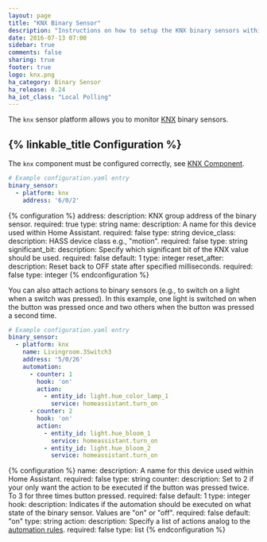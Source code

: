 ```yaml
---
layout: page
title: "KNX Binary Sensor"
description: "Instructions on how to setup the KNX binary sensors within Home Assistant."
date: 2016-07-13 07:00
sidebar: true
comments: false
sharing: true
footer: true
logo: knx.png
ha_category: Binary Sensor
ha_release: 0.24
ha_iot_class: "Local Polling"
---
```


The `knx` sensor platform allows you to monitor [KNX](http://www.knx.org) binary sensors.

## {% linkable_title Configuration %}

The `knx` component must be configured correctly, see [KNX Component](/components/knx).

```yaml
# Example configuration.yaml entry
binary_sensor:
  - platform: knx
    address: '6/0/2'
```

{% configuration %}
address:
  description: KNX group address of the binary sensor.
  required: true
  type: string
name:
  description: A name for this device used within Home Assistant.
  required: false
  type: string
device_class:
  description: HASS device class e.g., "motion".
  required: false
  type: string
significant_bit:
  description: Specify which significant bit of the KNX value should be used.
  required: false
  default: 1
  type: integer
reset_after:
  description: Reset back to OFF state after specified milliseconds.
  required: false
  type: integer
{% endconfiguration %}

You can also attach actions to binary sensors (e.g., to switch on a light when a switch was pressed). In this example, one light is switched on when the button was pressed once and two others when the button was pressed a second time.

```yaml
# Example configuration.yaml entry
binary_sensor:
  - platform: knx
    name: Livingroom.3Switch3
    address: '5/0/26'
    automation:
      - counter: 1
        hook: 'on'
        action:
          - entity_id: light.hue_color_lamp_1
            service: homeassistant.turn_on
      - counter: 2
        hook: 'on'
        action:
          - entity_id: light.hue_bloom_1
            service: homeassistant.turn_on
          - entity_id: light.hue_bloom_2
            service: homeassistant.turn_on
```

{% configuration %}
name:
  description: A name for this device used within Home Assistant.
  required: false
  type: string
counter:
  description: Set to 2 if your only want the action to be executed if the button was pressed twice. To 3 for three times button pressed.
  required: false
  default: 1
  type: integer
hook:
  description: Indicates if the automation should be executed on what state of the binary sensor. Values are "on" or "off".
  required: false
  default: "on"
  type: string
action:
  description: Specify a list of actions analog to the [automation rules](/docs/automation/action/).
  required: false
  type: list
{% endconfiguration %}
